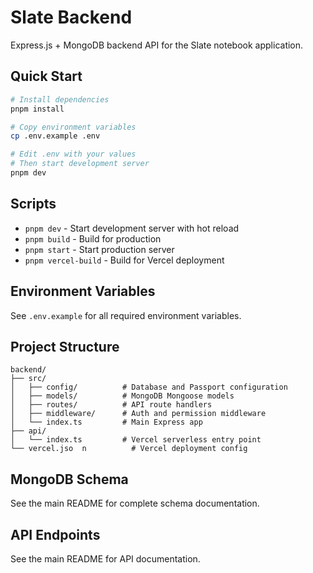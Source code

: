 # Slate Backend

Express.js + MongoDB backend API for the Slate notebook application.

## Quick Start

```bash
# Install dependencies
pnpm install

# Copy environment variables
cp .env.example .env

# Edit .env with your values
# Then start development server
pnpm dev
```

## Scripts

- `pnpm dev` - Start development server with hot reload
- `pnpm build` - Build for production
- `pnpm start` - Start production server
- `pnpm vercel-build` - Build for Vercel deployment

## Environment Variables

See `.env.example` for all required environment variables.

## Project Structure

```
backend/
├── src/
│   ├── config/          # Database and Passport configuration
│   ├── models/          # MongoDB Mongoose models
│   ├── routes/          # API route handlers
│   ├── middleware/      # Auth and permission middleware
│   └── index.ts         # Main Express app
├── api/
│   └── index.ts         # Vercel serverless entry point
└── vercel.jso  n          # Vercel deployment config
```

## MongoDB Schema

See the main README for complete schema documentation.

## API Endpoints

See the main README for API documentation.
